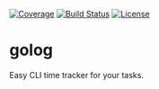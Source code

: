 [![Coverage](http://gocover.io/_badge/github.com/mlimaloureiro/golog?0)](http://gocover.io/github.com/mlimaloureiro/golog)
[![Build Status](https://travis-ci.org/mlimaloureiro/golog.svg)](https://travis-ci.org/mlimaloureiro/golog)
[![License](http://img.shields.io/:license-apache-blue.svg)](http://www.apache.org/licenses/LICENSE-2.0.html)

# golog
Easy CLI time tracker for your tasks.
